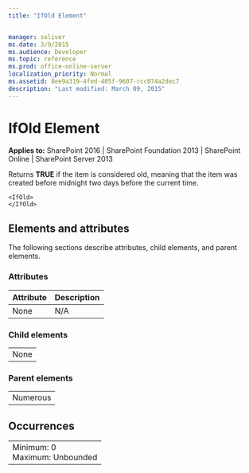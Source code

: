 ```yaml
---
title: "IfOld Element"


manager: soliver
ms.date: 3/9/2015
ms.audience: Developer
ms.topic: reference
ms.prod: office-online-server
localization_priority: Normal
ms.assetid: 8ee9a319-4fed-405f-9607-ccc074a2dec7
description: "Last modified: March 09, 2015"
---
```


# IfOld Element

 
  
 **Applies to:** SharePoint 2016 | SharePoint Foundation 2013 | SharePoint Online | SharePoint Server 2013
  
Returns **TRUE** if the item is considered old, meaning that the item was created before midnight two days before the current time. 
  
```
<IfOld>
</IfOld>
```

## Elements and attributes

The following sections describe attributes, child elements, and parent elements.

### Attributes

|**Attribute**|**Description**|
|:-----|:-----|
|None  <br/> |N/A  <br/> |
   
### Child elements

||
|:-----|
|None |
   
### Parent elements

||
|:-----|
|Numerous |
   
## Occurrences

||
|:-----|
|Minimum: 0  <br/> Maximum: Unbounded  <br/> |
   

